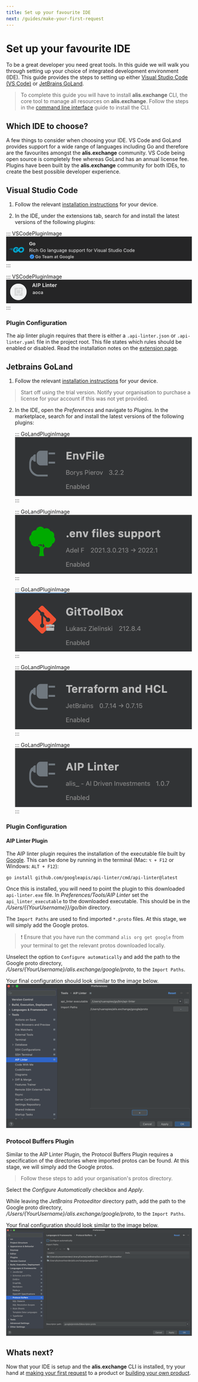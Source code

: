 ```yaml
---
title: Set up your favourite IDE
next: /guides/make-your-first-request
---
```


# Set up your favourite IDE

To be a great developer you need great tools. In this guide we will walk you through setting up your choice of integrated development environment (IDE). This guide provides the steps to setting up either <a href="https://code.visualstudio.com/" target="_blank">Visual Studio Code (VS Code)</a> or <a href="https://www.jetbrains.com/go/" target="_blank">JetBrains GoLand</a>.

>To complete this guide you will have to install **alis.exchange** CLI, the core tool to manage all resources on **alis.exchange**. Follow the steps in the [command line interface](./command-line-interface.md) guide to install the CLI.
## Which IDE to choose?

A few things to consider when choosing your IDE. VS Code and GoLand provides support for a wide range of languages including Go and therefore are the favourites amongst the **alis.exchange** community. VS Code being open source is completely free whereas GoLand has an annual license fee. Plugins have been built by the **alis.exchange** community for both IDEs, to create the best possible developer experience.

## Visual Studio Code 

1. Follow the relevant <a href="https://code.visualstudio.com/download" target="_blank">installation instructions</a> for your device.

2. In the IDE, under the extensions tab, search for and install the latest versions of the following plugins:

<div class="VSCodePluginContainer"> 

::: VSCodePluginImage
![](../.vuepress/public/assets/images/VSgoPlugin.png)
:::

::: VSCodePluginImage
![](../.vuepress/public/assets/images/VSCodeAIPLinter.png)
:::

</div>

### Plugin Configuration

The aip linter plugin requires that there is either a `.api-linter.json` or `.api-linter.yaml` file in the project root. This file states which rules should be enabled or disabled. Read the installation notes on the <a href="https://marketplace.visualstudio.com/items?itemName=aoca.aip-linter" target="_blank">extension page</a>.

## Jetbrains GoLand


1. Follow the relevant <a href="https://www.jetbrains.com/go/download/" target="_blank">installation instructions</a> for your device.
> Start off using the trial version. Notify your organisation to purchase a license for your account if this was not yet provided.
2. In the IDE, open the _Preferences_ and navigate to _Plugins_. In the marketplace, search for and install the latest versions of the following plugins:

    <div class="GoLandPluginContainer"> 

    ::: GoLandPluginImage
    ![](../.vuepress/public/assets/images/envFile.png)
    :::

    ::: GoLandPluginImage
    ![](../.vuepress/public/assets/images/envFileSupport.png)
    :::

    ::: GoLandPluginImage
    ![](../.vuepress/public/assets/images/gitToolBox.png)
    :::

    ::: GoLandPluginImage
    ![](../.vuepress/public/assets/images/Terraform.png)
    :::

    ::: GoLandPluginImage
    ![](../.vuepress/public/assets/images/aipLinter.png)
    :::

    </div>
    

    

### Plugin Configuration

#### AIP Linter Plugin
The AIP linter plugin requires the installation of the executable file built by <a href="https://linter.aip.dev/" target="_blank">Google</a>. This can be done by running in the terminal (Mac: `⌥ + F12` or Windows: `ALT + F12`):
```shell
go install github.com/googleapis/api-linter/cmd/api-linter@latest
```
Once this is installed, you will need to point the plugin to this downloaded `api-linter.exe` file.
In _Preferences/Tools/AIP Linter_ set the `api_linter_executable` to the downloaded executable. This should be in the
_/Users/{{YourUsername}}/go/bin_ directory.

The `Import Paths` are used to find imported `*.proto` files. At this stage, we will simply add the Google protos.<br />

> ❗ Ensure that you have run the command `alis org get google` from your terminal to get the relevant protos downloaded locally.

Unselect the option to `Configure automatically` and add the path to the Google proto directory, _/Users/{YourUsername}/alis.exchange/google/proto_,
to the `Import Paths`.

Your final configuration should look similar to the image below. 
![](../.vuepress/public/assets/images/aipLinterPreferences.png)


### Protocol Buffers Plugin

Similar to the AIP Linter Plugin, the Protocol Buffers Plugin requires a specification of the directories where imported
protos can be found. At this stage, we will simply add the Google protos. 

> Follow these steps to add your organisation's protos directory.

Select the *Configure Automatically* checkbox and *Apply*. 

While leaving the *JetBrains Protoeditor* directory path, add the path to the Google proto directory, _/Users/{YourUsername}/alis.exchange/google/proto_, to the `Import Paths`.

Your final configuration should look similar to the image below.
![](../.vuepress/public/assets/images/protocolBufferPreferences.png)

## Whats next?

Now that your IDE is setup and the **alis.exchange** CLI is installed, try your hand at [making your first request](./make-your-first-request.md) to a product or [building your own product](./make-your-first-request.md).
